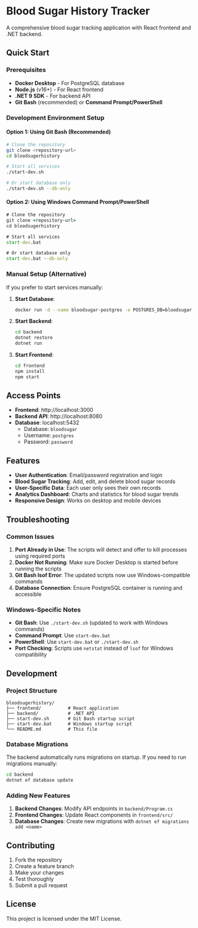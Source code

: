 # Blood Sugar History Tracker

A comprehensive blood sugar tracking application with React frontend and .NET backend.

## Quick Start

### Prerequisites

- **Docker Desktop** - For PostgreSQL database
- **Node.js** (v16+) - For React frontend
- **.NET 9 SDK** - For backend API
- **Git Bash** (recommended) or **Command Prompt/PowerShell**

### Development Environment Setup

#### Option 1: Using Git Bash (Recommended)
```bash
# Clone the repository
git clone <repository-url>
cd bloodsugerhistory

# Start all services
./start-dev.sh

# Or start database only
./start-dev.sh --db-only
```

#### Option 2: Using Windows Command Prompt/PowerShell
```cmd
# Clone the repository
git clone <repository-url>
cd bloodsugerhistory

# Start all services
start-dev.bat

# Or start database only
start-dev.bat --db-only
```

### Manual Setup (Alternative)

If you prefer to start services manually:

1. **Start Database**:
   ```bash
   docker run -d --name bloodsugar-postgres -e POSTGRES_DB=bloodsugar -e POSTGRES_USER=postgres -e POSTGRES_PASSWORD=password -p 5432:5432 postgres:15
   ```

2. **Start Backend**:
   ```bash
   cd backend
   dotnet restore
   dotnet run
   ```

3. **Start Frontend**:
   ```bash
   cd frontend
   npm install
   npm start
   ```

## Access Points

- **Frontend**: http://localhost:3000
- **Backend API**: http://localhost:8080
- **Database**: localhost:5432
  - Database: `bloodsugar`
  - Username: `postgres`
  - Password: `password`

## Features

- **User Authentication**: Email/password registration and login
- **Blood Sugar Tracking**: Add, edit, and delete blood sugar records
- **User-Specific Data**: Each user only sees their own records
- **Analytics Dashboard**: Charts and statistics for blood sugar trends
- **Responsive Design**: Works on desktop and mobile devices

## Troubleshooting

### Common Issues

1. **Port Already in Use**: The scripts will detect and offer to kill processes using required ports
2. **Docker Not Running**: Make sure Docker Desktop is started before running the scripts
3. **Git Bash lsof Error**: The updated scripts now use Windows-compatible commands
4. **Database Connection**: Ensure PostgreSQL container is running and accessible

### Windows-Specific Notes

- **Git Bash**: Use `./start-dev.sh` (updated to work with Windows commands)
- **Command Prompt**: Use `start-dev.bat`
- **PowerShell**: Use `start-dev.bat` or `./start-dev.sh`
- **Port Checking**: Scripts use `netstat` instead of `lsof` for Windows compatibility

## Development

### Project Structure
```
bloodsugerhistory/
├── frontend/          # React application
├── backend/           # .NET API
├── start-dev.sh       # Git Bash startup script
├── start-dev.bat      # Windows startup script
└── README.md          # This file
```

### Database Migrations

The backend automatically runs migrations on startup. If you need to run migrations manually:

```bash
cd backend
dotnet ef database update
```

### Adding New Features

1. **Backend Changes**: Modify API endpoints in `backend/Program.cs`
2. **Frontend Changes**: Update React components in `frontend/src/`
3. **Database Changes**: Create new migrations with `dotnet ef migrations add <name>`

## Contributing

1. Fork the repository
2. Create a feature branch
3. Make your changes
4. Test thoroughly
5. Submit a pull request

## License

This project is licensed under the MIT License.